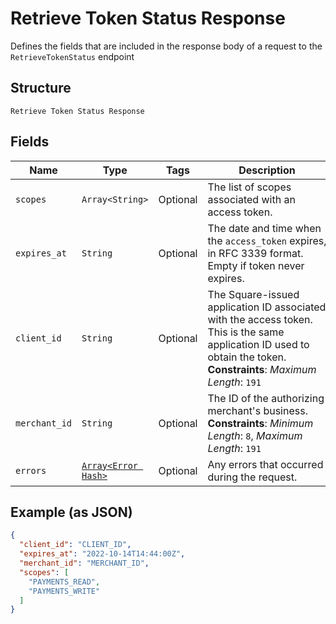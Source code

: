 
# Retrieve Token Status Response

Defines the fields that are included in the response body of
a request to the `RetrieveTokenStatus` endpoint

## Structure

`Retrieve Token Status Response`

## Fields

| Name | Type | Tags | Description |
|  --- | --- | --- | --- |
| `scopes` | `Array<String>` | Optional | The list of scopes associated with an access token. |
| `expires_at` | `String` | Optional | The date and time when the `access_token` expires, in RFC 3339 format. Empty if token never expires. |
| `client_id` | `String` | Optional | The Square-issued application ID associated with the access token. This is the same application ID used to obtain the token.<br>**Constraints**: *Maximum Length*: `191` |
| `merchant_id` | `String` | Optional | The ID of the authorizing merchant's business.<br>**Constraints**: *Minimum Length*: `8`, *Maximum Length*: `191` |
| `errors` | [`Array<Error Hash>`](../../doc/models/error.md) | Optional | Any errors that occurred during the request. |

## Example (as JSON)

```json
{
  "client_id": "CLIENT_ID",
  "expires_at": "2022-10-14T14:44:00Z",
  "merchant_id": "MERCHANT_ID",
  "scopes": [
    "PAYMENTS_READ",
    "PAYMENTS_WRITE"
  ]
}
```

